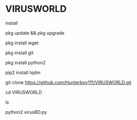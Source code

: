 # VIRUSWORLD

install

pkg update && pkg upgrade

pkg install wget

pkg install git 


pkg install python2



pip2 install tqdm

git clone https://github.com/Hunterboy111/VIRUSWORLD.git

cd VIRUSWORLD

ls

python2 virusBD.py



